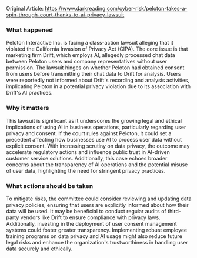 Original Article: https://www.darkreading.com/cyber-risk/peloton-takes-a-spin-through-court-thanks-to-ai-privacy-lawsuit

### What happened
Peloton Interactive Inc. is facing a class-action lawsuit alleging that it violated the California Invasion of Privacy Act (CIPA). The core issue is that marketing firm Drift, which employs AI, allegedly processed chat data between Peloton users and company representatives without user permission. The lawsuit hinges on whether Peloton had obtained consent from users before transmitting their chat data to Drift for analysis. Users were reportedly not informed about Drift's recording and analysis activities, implicating Peloton in a potential privacy violation due to its association with Drift's AI practices.

### Why it matters
This lawsuit is significant as it underscores the growing legal and ethical implications of using AI in business operations, particularly regarding user privacy and consent. If the court rules against Peloton, it could set a precedent affecting how businesses use AI to process user data without explicit consent. With increasing scrutiny on data privacy, the outcome may accelerate regulatory actions and influence public trust in AI-driven customer service solutions. Additionally, this case echoes broader concerns about the transparency of AI operations and the potential misuse of user data, highlighting the need for stringent privacy practices.

### What actions should be taken
To mitigate risks, the committee could consider reviewing and updating data privacy policies, ensuring that users are explicitly informed about how their data will be used. It may be beneficial to conduct regular audits of third-party vendors like Drift to ensure compliance with privacy laws. Additionally, investing in the deployment of user consent management systems could foster greater transparency. Implementing robust employee training programs on data privacy and AI usage might also reduce future legal risks and enhance the organization's trustworthiness in handling user data securely and ethically.